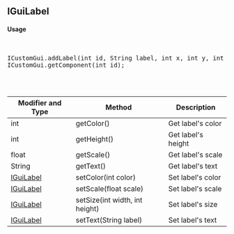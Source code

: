 ## IGuiLabel


#### Usage     
<br>

<pre>
ICustomGui.addLabel(int id, String label, int x, int y, int width, int height);
ICustomGui.getComponent(int id);
</pre>

<br>
<br>

Modifier and Type | Method | Description
------- | ------------- | -------------------------------------------------------------
int | getColor() | Get label's color
int | getHeight() | Get label's height
float | getScale() | Get label's scale
String | getText() | Get label's text
[IGuiLabel](https://github.com/PewDizinho/CustomNPCPlus-Script-Documentation/blob/main/CustomGui/IGuiLabel.md) | setColor(int color) | Set label's color
[IGuiLabel](https://github.com/PewDizinho/CustomNPCPlus-Script-Documentation/blob/main/CustomGui/IGuiLabel.md) | setScale(float scale) | Set label's scale
[IGuiLabel](https://github.com/PewDizinho/CustomNPCPlus-Script-Documentation/blob/main/CustomGui/IGuiLabel.md) | setSize(int width, int height) | Set label's size
[IGuiLabel](https://github.com/PewDizinho/CustomNPCPlus-Script-Documentation/blob/main/CustomGui/IGuiLabel.md) | setText(String label) | Set label's text




